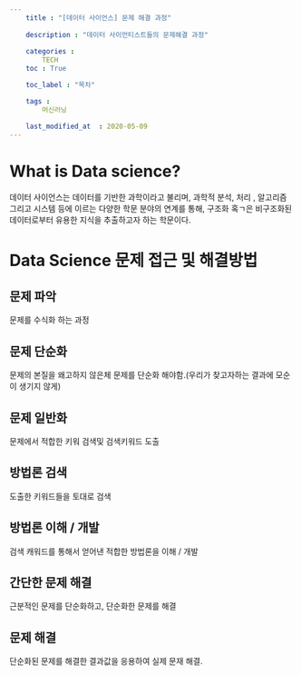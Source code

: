 ```yaml
---
    title : "[데이터 사이언스] 문제 해결 과정"
     
    description : "데이터 사이언티스트들의 문제해결 과정"
    
    categories : 
        TECH
    toc : True

    toc_label : "목차"

    tags :
        머신러닝

    last_modified_at  : 2020-05-09
---
```


# What is Data science?

데이터 사이언스는 데이터를 기반한 과학이라고 불리며, 과학적 분석, 처리 , 알고리즘 그리고 시스템 등에 이르는 다양한 학문 분야의 연계를 통해, 구조화 혹ㄱ은 비구조화된 데이터로부터 유용한 지식을 추출하고자 하는 학문이다.

# Data Science 문제 접근 및 해결방법
## 문제 파악
문제를 수식화 하는 과정
## 문제 단순화
문제의 본질을 왜고하지 않은체 문제를 단순화 해야함.(우리가 찾고자하는 결과에 모순이 생기지 않게)
## 문제 일반화
문제에서 적합한 키워 검색및 검색키워드 도출
## 방법론 검색
도출한 키워드들을 토대로 검색
## 방법론 이해 / 개발
검색 캐워드를 통해서 얻어낸 적합한 방법론을 이해 / 개발
## 간단한 문제 해결
근분적인 문제를 단순화하고, 단순화한 문제를 해결
## 문제 해결
단순화된 문제를 해결한 결과값을 응용하여 실제 문재 해결.
